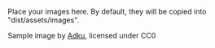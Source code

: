 Place your images here. By default, they will be copied into "dist/assets/images".

Sample image by [Adku](https://skuawk.com/miscellaneous.html), licensed under CC0